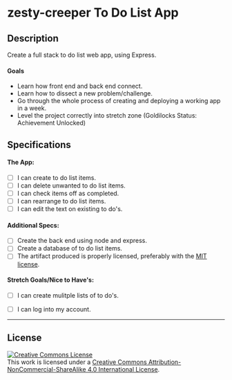 # zesty-creeper To Do List App


## Description

Create a full stack to do list web app, using Express.

#### Goals
- Learn how front end and back end connect.
- Learn how to dissect a new problem/challenge.
- Go through the whole process of creating and deploying a working app in a week.
- Level the project correctly into stretch zone (Goldilocks Status: Achievement Unlocked)

## Specifications


#### The App: 

- [ ] I can create to do list items.
- [ ] I can delete unwanted to do list items.
- [ ] I can check items off as completed.
- [ ] I can rearrange to do list items. 
- [ ] I can edit the text on existing to do's.

#### Additional Specs:

- [ ] Create the back end using node and express.
- [ ] Create a database of to do list items.
- [ ] The artifact produced is properly licensed, preferably with the [MIT license](https://opensource.org/licenses/MIT).

#### Stretch Goals/Nice to Have's:

- [ ] I can create mulitple lists of to do's.
- [ ] I can log into my account.


---
## License

<!-- LICENSE -->

<a rel="license" href="http://creativecommons.org/licenses/by-nc-sa/4.0/"><img alt="Creative Commons License" style="border-width:0" src="https://i.creativecommons.org/l/by-nc-sa/4.0/80x15.png" /></a>
<br />This work is licensed under a <a rel="license" href="http://creativecommons.org/licenses/by-nc-sa/4.0/">Creative Commons Attribution-NonCommercial-ShareAlike 4.0 International License</a>.
